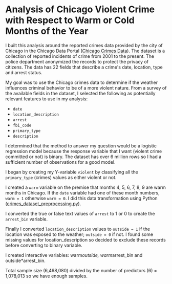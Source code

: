 # Analysis of Chicago Violent Crime with Respect to Warm or Cold Months of the Year


I built this analysis around the reported crimes data provided by the city of Chicago in the Chicago Data Portal ([Chicago Crimes Data](https://data.cityofchicago.org/Public-Safety/Crimes-2001-to-present/ijzp-q8t2)).  The dataset is a collection of reported incidents of crime from 2001 to the present.  The police department anonymized the records to protect the privacy of citizens.  The data has 22 fields that describe a crime's date, location, type and arrest status.

My goal was to use the Chicago crimes data to determine if the weather influences criminal behavior to be of a more violent nature.  From a survey of the available fields in the dataset, I selected the following as potentially relevant features to use in my analysis:
* `date`
* `location_description`
* `arrest`
* `fbi_code`
* `primary_type`
* `description`

I determined that the method to answer my question would be a logistic regression model because the response variable that I want (violent crime committed or not) is binary.  The dataset has over 6 million rows so I had a sufficient number of observations for a good model.

I began by creating my Y-variable `violent` by classifying all the `primary_type` (crimes) values as either violent or not.

I created a `warm` variable on the premise that months 4, 5, 6, 7, 8, 9 are warm months in Chicago.  If the `date` variable had one of these month numbers, `warm = 1` otherwise `warm = 0`. I did this data transformation using Python ([crimes_dataset_preprocessing.py](https://github.com/alexkelley/chicago-crime-analysis/blob/master/crimes_dataset_preprocessing.py)). 

I converted the true or false text values of `arrest` to 1 or 0 to create the `arrest_bin` variable.

Finally I converted `location_description` values to `outside = 1` if the location was exposed to the weather; `outside = 0` if not.  I found some missing values for location_description so decided to exclude these records before converting to binary variable. 

I created interactive variables: warm*outside, warm*arrest_bin and outside*arrest_bin.

Total sample size (6,468,080) divided by the number of predictors (6) = 1,078,013 so we have enough samples.


